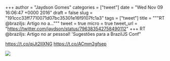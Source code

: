 
+++
author = "Jaydson Gomes"
categories = ["tweet"]
date = "Wed Nov 09 16:06:47 +0000 2016"
draft = false
slug = "191ccc33ff7710071d07bc35301e16f9107fc1a3"
tags = ["tweet"]
title = """RT @braziljs: Artigo no a..."""
tweet = true
micro = true
tweet_url = "https://twitter.com/jaydson/status/796383542758490112"
+++
RT @braziljs: Artigo no ar pessoal! 'Sugestões para a BrazilJS Conf"

https://t.co/qjJt2IIXNG https://t.co/ACmm2gfsep

![](/images/tweet-media/796383542758490112-Cw1RtW6WQAAf1UR.jpg)